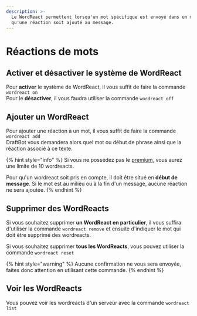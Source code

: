 ```yaml
---
description: >-
  Le WordReact permettent lorsqu'un mot spécifique est envoyé dans un message,
  qu'une réaction soit ajouté au message.
---
```


# Réactions de mots

## Activer et désactiver le système de WordReact <a id="on-off"></a>

Pour **activer** le système de WordReact, il vous suffit de faire la commande `wordreact on`  
Pour le **désactiver**, il vous faudra utiliser la commande `wordreact off`

## Ajouter un WordReact <a id="add"></a>

Pour ajouter une réaction à un mot, il vous suffit de faire la commande `wordreact add`  
DraftBot vous demandera alors quel mot ou début de phrase ainsi que la réaction associé à ce texte.

{% hint style="info" %}
Si vous ne possédez pas le [premium](https://www.draftbot.fr/donateurs), vous aurez une limite de 10 wordreacts.  
  
Pour qu'un wordreact soit pris en compte, il doit être situé en **début de message**. Si le mot est au milieu ou à la fin d'un message, aucune réaction ne sera ajoutée.
{% endhint %}

## Supprimer des WordReacts <a id="delete"></a>

Si vous souhaitez supprimer **un WordReact en particulier**, il vous suffira d'utiliser la commande `wordreact remove` et ensuite d'indiquer le mot qui doit être supprimé des wordreacts.  
  
Si vous souhaitez supprimer **tous les WordReacts**, vous pouvez utiliser la commande `wordreact reset`

{% hint style="warning" %}
Aucune confirmation ne vous sera envoyée, faites donc attention en utilisant cette commande.
{% endhint %}

## Voir les WordReacts  <a id="view"></a>

Vous pouvez voir les wordreacts d'un serveur avec la commande `wordreact list`



